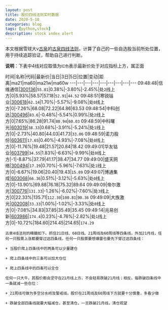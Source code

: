 ```yaml
---
layout: post
title: 股价四线法则实时数据
date: 2020-5-10
categories: blog
tags: [python,stock]
description: stock index alert
---
```



本文根据雪球大v[古泉](https://xueqiu.com/u/7148646888)的[古泉四线法则](https://xueqiu.com/7148646888/130498192)，计算了自己的一些自选股当前所处位置，用于持续追踪验证，帮助自己进行判断。

**说明**：下表中4线对应取值为`红色`表示最新价处于对应指标上方，属正面

时间|名称|代码|最新价|当日|3日|5日|位置|变动|距离|ma21|ma60|ma21w|ma60w
---|---|---|---|---|---|---|---|---
09:48:48|信维通信|[300136](https://xueqiu.com/S/SZ300136)|`55.81`|0.38%|-3.80%|-2.45%|处`2`线上方|0|5.93%|58.57|57.18|`52.91`|`44.52`
09:48:51|寒锐钴业|[300618](https://xueqiu.com/S/SZ300618)|`62.14`|1.70%|-5.57%|-9.08%|处`0`线上方|0|-7.26%|68.08|72.22|64.86|63.53
09:48:54|中科创达|[300496](https://xueqiu.com/S/SZ300496)|`83.6`|-0.48%|-5.54%|0.99%|处`2`线上方|0|7.65%|86.28|91.74|`80.94`|`60.03`
09:48:59|中科曙光|[603019](https://xueqiu.com/S/SH603019)|`38.33`|0.68%|-3.91%|-5.24%|处`1`线上方|0|-2.73%|40.80|44.03|41.73|`33.06`
09:48:59|诺力股份|[603611](https://xueqiu.com/S/SH603611)|`17.65`|0.40%|-4.93%|-7.08%|处`0`线上方|0|-11.76%|19.48|21.57|20.84|18.42
09:49:01|华友钴业|[603799](https://xueqiu.com/S/SH603799)|`34.55`|1.83%|-6.63%|-9.99%|处`0`线上方|-1|-8.87%|37.79|41.17|38.47|34.77
09:49:00|盛天网络|[300494](https://xueqiu.com/S/SZ300494)|`17.29`|0.70%|-5.96%|-7.63%|处`1`线上方|0|-6.67%|19.06|20.40|19.43|`15.89`
09:49:07|博通集成|[603068](https://xueqiu.com/S/SH603068)|`66.36`|0.51%|-3.12%|-5.63%|处`0`线上方|0|-13.90%|69.88|76.18|75.32|89.64
09:49:09|帝尔激光|[300776](https://xueqiu.com/S/SZ300776)|`131.33`|-1.26%|-6.02%|-7.60%|处`3`线上方|0|22.33%|135.71|`112.30`|`100.81`|`90.36`
09:49:09|大族激光|[002008](https://xueqiu.com/S/SZ002008)|`33.33`|1.00%|-1.02%|-3.33%|处`0`线上方|0|-7.08%|34.83|37.85|35.49|35.45
09:49:14|兆易创新|[603986](https://xueqiu.com/S/SH603986)|`174.4`|0.23%|-4.76%|-2.82%|处`1`线上方|0|-10.72%|184.60|214.45|214.65|`174.29`

```
古泉4线法则的精髓如下。抓住21日线、60日线、21周线及60周线等四条线，外加21月线，任何一只股票上涨都要穿过这四条线，任何一只股票要想爆雷也要先下穿过这四条线：

+ 当股价爬上四条线中的两条可以少量建仓

+ 爬上四条线中的三条可以加大仓位

+ 爬上四条线中的四条可以全仓

任何一只大牛，其股价都会坚守在21月线上方，不会轻易跌破21月线；相反，每跌破四条线中一条就减一些仓位：

+ 21周线可做为多空分水岭及警戒线，股价在21周线及60周线下方就要十分慎重，多看少做

+ 跌破全部四条线就要大幅减仓，甚至清仓，一旦跌破21月线，清仓观望
```